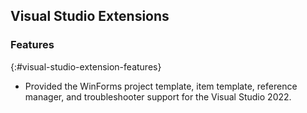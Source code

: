 ## Visual Studio Extensions

### Features
{:#visual-studio-extension-features}

* Provided the WinForms project template, item template, reference manager, and troubleshooter support for the Visual Studio 2022.